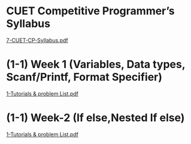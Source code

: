 # CUET Competitive Programmer’s Syllabus

[7-CUET-CP-Syllabus.pdf](https://github.com/hamidhosen42/CUET-Competitive-Programmer-s-Syllabus/files/6823941/7-CUET-CP-Syllabus.pdf)

# (1-1) Week 1 (Variables, Data types, Scanf/Printf, Format Specifier)
                                           
[1-Tutorials & problem List.pdf](https://github.com/hamidhosen42/CUET-Competitive-Programmer-s-Syllabus/files/6823903/1-Tutorials.problem.List.pdf)

# (1-1) Week-2 (If else,Nested If else)

[1-Tutorials & problem List.pdf](https://github.com/hamidhosen42/CUET-Competitive-Programmer-s-Syllabus/files/6823967/1-Tutorials.problem.List.pdf)

